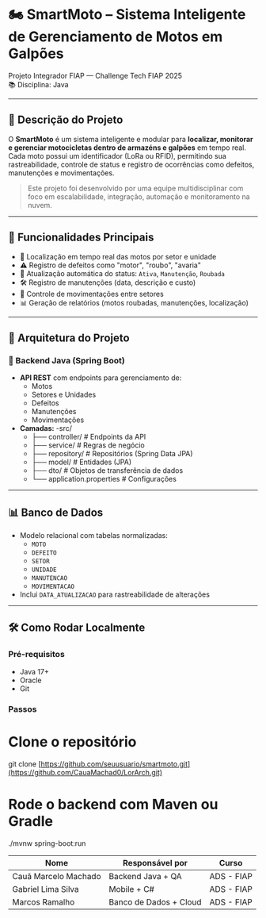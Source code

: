 # 🏍️ SmartMoto – Sistema Inteligente de Gerenciamento de Motos em Galpões

Projeto Integrador FIAP — Challenge Tech FIAP 2025  
📚 Disciplina: Java

---

## 📌 Descrição do Projeto

O **SmartMoto** é um sistema inteligente e modular para **localizar, monitorar e gerenciar motocicletas dentro de armazéns e galpões** em tempo real.  
Cada moto possui um identificador (LoRa ou RFID), permitindo sua rastreabilidade, controle de status e registro de ocorrências como defeitos, manutenções e movimentações.

> Este projeto foi desenvolvido por uma equipe multidisciplinar com foco em escalabilidade, integração, automação e monitoramento na nuvem.

---

## 🚀 Funcionalidades Principais

- 📍 Localização em tempo real das motos por setor e unidade
- ⚠️ Registro de defeitos como "motor", "roubo", "avaria"
- 🔄 Atualização automática do status: `Ativa`, `Manutenção`, `Roubada`
- 🛠️ Registro de manutenções (data, descrição e custo)
- 🔁 Controle de movimentações entre setores
- 📊 Geração de relatórios (motos roubadas, manutenções, localização)

---

## 🧱 Arquitetura do Projeto

### 📁 Backend Java (Spring Boot)

- **API REST** com endpoints para gerenciamento de:
  - Motos
  - Setores e Unidades
  - Defeitos
  - Manutenções
  - Movimentações
- **Camadas:**
    -src/
    - ├── controller/ # Endpoints da API
    - ├── service/ # Regras de negócio
    - ├── repository/ # Repositórios (Spring Data JPA)
    - ├── model/ # Entidades (JPA)
    - ├── dto/ # Objetos de transferência de dados
    - └── application.properties # Configurações
  
---

## 📊 Banco de Dados

- Modelo relacional com tabelas normalizadas:
  - `MOTO`
  - `DEFEITO`
  - `SETOR`
  - `UNIDADE`
  - `MANUTENCAO`
  - `MOVIMENTACAO`
- Inclui `DATA_ATUALIZACAO` para rastreabilidade de alterações

---

## 🛠️ Como Rodar Localmente

### Pré-requisitos

- Java 17+  
- Oracle  
- Git  

### Passos

# Clone o repositório
git clone [https://github.com/seuusuario/smartmoto.git](https://github.com/CauaMachad0/LorArch.git)

# Rode o backend com Maven ou Gradle
./mvnw spring-boot:run


| Nome                 | Responsável por            | Curso            |
| -------------------- | -------------------------- | ---------------- |
| Cauã Marcelo Machado | Backend Java + QA          | ADS - FIAP       |
| Gabriel Lima Silva   | Mobile + C#                | ADS - FIAP       |
| Marcos Ramalho       | Banco de Dados + Cloud     | ADS - FIAP       |

